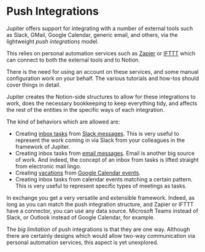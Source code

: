 # Push Integrations

Jupiter offers support for integrating with a number of external tools such as Slack, GMail,
Google Calendar, generic email, and others, via the lightweight _push integrations_ model.

This relies on personal automation services such as [Zapier](https://zapier.com) or
[IFTTT](https://ifttt.com) which can connect to both the external tools and to Notion.

There is the need for using an account on these services, and some manual configuration work on your
behalf. The various tutorials and how-tos should cover things in detail.

Jupiter creates the Notion-side structures to allow for these integrations to work, does the
necessary bookkeeping to keep everything tidy, and affects the rest of the entities in the
specific ways of each integration.

The kind of behaviors which are allowed are:

* Creating [inbox tasks](./inbox-tasks.md) from [Slack messages](./slack-tasks.md). This is very
  useful to represent the work coming in via Slack from your colleagues in the framework of Jupiter.
* Creating inbox tasks from [email messages](./email-tasks.md). Email is
  another big source of work. And indeed, the concept of an inbox from tasks is lifted straight from
  electronic mail lingo.
* Creating [vacations](./vacations.md) from [Google Calendar events](./calendar-events.md).
* Creating inbox tasks from calendar events matching a certain pattern. This is very useful to
  represent specific types of meetings as tasks.

In exchange you get a very versatile and extensible framework. Indeed, as long as you can match the
push integration structure, and Zapier or IFTTT have a connector, you can use any data source.
Microsoft Teams instead of Slack, or Outlook instead of Google Calendar, for example.

The _big limitation_ of push integrations is that they are one way. Although there are certainly
designs which would allow two-way communication via personal automation services, this aspect is yet
unexplored.
